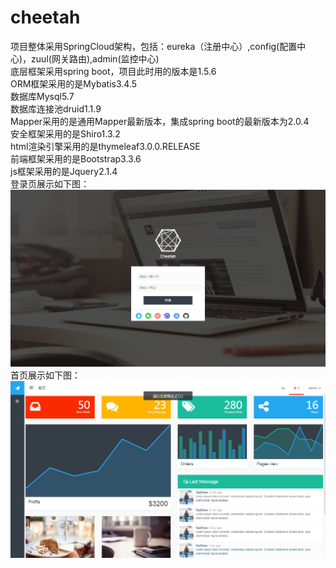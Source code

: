 # cheetah
项目整体采用SpringCloud架构，包括：eureka（注册中心）,config(配置中心)，zuul(网关路由),admin(监控中心)  
底层框架采用spring boot，项目此时用的版本是1.5.6  
ORM框架采用的是Mybatis3.4.5  
数据库Mysql5.7  
数据库连接池druid1.1.9  
Mapper采用的是通用Mapper最新版本，集成spring boot的最新版本为2.0.4  
安全框架采用的是Shiro1.3.2  
html渲染引擎采用的是thymeleaf3.0.0.RELEASE  
前端框架采用的是Bootstrap3.3.6  
js框架采用的是Jquery2.1.4   
登录页展示如下图：  
![image](https://github.com/githubzyl/cheetah/blob/master/cheetah-web-backstage/src/main/resources/static/example/img/login.png?raw=true) 
首页展示如下图：  
![image](https://github.com/githubzyl/cheetah/blob/master/cheetah-web-backstage/src/main/resources/static/example/img/index.png?raw=true)
